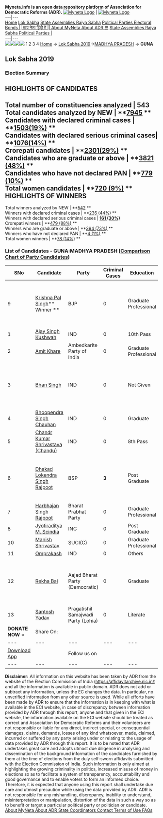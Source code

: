 **Myneta.info is an open data repository platform of Association for Democratic Reforms (ADR).**
[![Myneta Logo](https://www.myneta.info/lib/img/myneta-logo.png)](https://www.myneta.info/) | [![Myneta Logo](https://www.myneta.info/lib/img/adr-logo.png)](https://adrindia.org)  
---|---  
[Home](https://www.myneta.info/) [Lok Sabha](https://www.myneta.info/#ls "Lok Sabha") [ State Assemblies ](https://www.myneta.info/#sa "State Assemblies") [Rajya Sabha](https://www.myneta.info/#rs "Rajya Sabha") [Political Parties ](https://www.myneta.info/party "Political Parties") [ Electoral Bonds ](https://www.myneta.info/electoral_bonds "Electoral Bonds") [ || माय नेता हिंदी में || ](https://translate.google.co.in/translate?prev=hp&hl=en&js=y&u=www.myneta.info&sl=en&tl=hi&history_state0=) [ About MyNeta ](https://adrindia.org/content/about-myneta) [ About ADR ](https://adrindia.org/about-adr/who-we-are) [☰](javascript:void\(0\))
[ State Assemblies ](https://www.myneta.info/#sa "State Assemblies") [ Rajya Sabha ](https://www.myneta.info/#rs "Rajya Sabha") [ Political Parties ](https://www.myneta.info/party "Political Parties")
|   
---|---  
![](https://www.myneta.info/lib/img/banner/banner-1.png)![](https://www.myneta.info/lib/img/banner/banner-2.png)![](https://www.myneta.info/lib/img/banner/banner-3.png)![](https://www.myneta.info/lib/img/banner/banner-4.png)
1  2  3  4 
[Home](https://www.myneta.info/) → [Lok Sabha 2019](https://www.myneta.info/LokSabha2019/)→[MADHYA PRADESH](https://www.myneta.info/LokSabha2019/index.php?action=show_constituencies&state_id=45) → **GUNA**
### 
## Lok Sabha 2019
###  Election Summary 
HIGHLIGHTS OF CANDIDATES  
---  
Total number of constituencies analyzed |  543   
Total candidates analyzed by NEW | **[7945](https://www.myneta.info/LokSabha2019/index.php?action=summary&subAction=candidates_analyzed&sort=candidate#summary) **  
Candidates with declared criminal cases | **[1503(19%)](https://www.myneta.info/LokSabha2019/index.php?action=summary&subAction=crime&sort=candidate#summary) **  
Candidates with declared serious criminal cases| **[1076(14%)](https://www.myneta.info/LokSabha2019/index.php?action=summary&subAction=serious_crime&sort=candidate#summary) **  
Crorepati candidates | **[2301(29%)](https://www.myneta.info/LokSabha2019/index.php?action=summary&subAction=crorepati&sort=candidate#summary) **  
Candidates who are graduate or above | **[3821 (48%)](https://www.myneta.info/LokSabha2019/index.php?action=summary&subAction=education&sort=candidate#summary) **  
Candidates who have not declared PAN | **[779 (10%)](https://www.myneta.info/LokSabha2019/index.php?action=summary&subAction=without_pan&sort=candidate#summary) **  
Total women candidates | **[720 (9%)](https://www.myneta.info/LokSabha2019/index.php?action=summary&subAction=women_candidate&sort=candidate#summary) **  
HIGHLIGHTS OF WINNERS  
---  
Total winners analyzed by NEW | **[542](https://www.myneta.info/LokSabha2019/index.php?action=summary&subAction=winner_analyzed&sort=candidate#summary) **  
Winners with declared criminal cases | **[236 (44%)](https://www.myneta.info/LokSabha2019/index.php?action=summary&subAction=winner_crime&sort=candidate#summary) **  
Winners with declared serious criminal cases | **[161 (30%)](https://www.myneta.info/LokSabha2019/index.php?action=summary&subAction=winner_serious_crime&sort=candidate#summary)**  
Crorepati winners | **[479 (88%)](https://www.myneta.info/LokSabha2019/index.php?action=summary&subAction=winner_crorepati&sort=candidate#summary) **  
Winners who are graduate or above | **[394 (73%)](https://www.myneta.info/LokSabha2019/index.php?action=summary&subAction=winner_education&sort=candidate#summary) **  
Winners who have not declared PAN | **[4 (1%)](https://www.myneta.info/LokSabha2019/index.php?action=summary&subAction=winner_without_pan&sort=candidate#summary) **  
Total women winners | **[78 (14%)](https://www.myneta.info/LokSabha2019/index.php?action=summary&subAction=winner_women&sort=candidate#summary) **  
### List of Candidates - GUNA:MADHYA PRADESH ([Comparison Chart of Party Candidates](https://www.myneta.info/LokSabha2019/comparisonchart.php?constituency_id=670))
SNo | Candidate| Party| Criminal Cases| Education| Age| Total Assets| Liabilities  
---|---|---|---|---|---|---|---  
9  | [Krishna Pal Singh](https://www.myneta.info/LokSabha2019/candidate.php?candidate_id=12655)** Winner ** | BJP | 0 | Graduate Professional| 43 | ![](https://myneta.info/image_v2.php?myneta_folder=LokSabha2019&candidate_id=12655&col=ta) | ![](https://myneta.info/image_v2.php?myneta_folder=LokSabha2019&candidate_id=12655&col=lia)  
1  | [Ajay Singh Kushwah](https://www.myneta.info/LokSabha2019/candidate.php?candidate_id=12235) | IND | 0 | 10th Pass| 44 | Rs 20,88,593 ~ 20 Lacs+ | Rs 0 ~   
2  | [Amit Khare](https://www.myneta.info/LokSabha2019/candidate.php?candidate_id=12659) | Ambedkarite Party of India | 0 | Graduate Professional| 27 | Rs 1,30,500 ~ 1 Lacs+ | Rs 0 ~   
3  | [Bhan Singh](https://www.myneta.info/LokSabha2019/candidate.php?candidate_id=12658) | IND | 0 | Not Given| 40 | ![](https://myneta.info/image_v2.php?myneta_folder=LokSabha2019&candidate_id=12658&col=ta) | ![](https://myneta.info/image_v2.php?myneta_folder=LokSabha2019&candidate_id=12658&col=lia)  
4  | [Bhoopendra Singh Chauhan](https://www.myneta.info/LokSabha2019/candidate.php?candidate_id=12238) | IND | 0 | Graduate| 50 | Rs 1,24,05,433 ~ 1 Crore+ | Rs 2,50,000 ~ 2 Lacs+  
5  | [Chandr Kumar Shrivastava (Chandu)](https://www.myneta.info/LokSabha2019/candidate.php?candidate_id=12233) | IND | 0 | 8th Pass| 45 | Rs 19,31,406 ~ 19 Lacs+ | Rs 7,12,080 ~ 7 Lacs+  
6  | [Dhakad Lokendra Singh Rajpoot](https://www.myneta.info/LokSabha2019/candidate.php?candidate_id=12234) | BSP | **3** | Post Graduate| 41 | ![](https://myneta.info/image_v2.php?myneta_folder=LokSabha2019&candidate_id=12234&col=ta) | ![](https://myneta.info/image_v2.php?myneta_folder=LokSabha2019&candidate_id=12234&col=lia)  
7  | [Harbhajan Singh Rajpoot](https://www.myneta.info/LokSabha2019/candidate.php?candidate_id=12654) | Bharat Prabhat Party | 0 | Graduate Professional| 60 | Rs 2,51,000 ~ 2 Lacs+ | Rs 0 ~   
8  | [Jyotiraditya M. Scindia](https://www.myneta.info/LokSabha2019/candidate.php?candidate_id=12237) | INC | 0 | Post Graduate| 48 | Rs 3,74,56,18,745 ~ 374 Crore+ | Rs 29,00,000 ~ 29 Lacs+  
10  | [Manish Shrivastav](https://www.myneta.info/LokSabha2019/candidate.php?candidate_id=12232) | SUCI(C) | 0 | Graduate Professional| 39 | Rs 1,86,000 ~ 1 Lacs+ | Rs 0 ~   
11  | [Omprakash](https://www.myneta.info/LokSabha2019/candidate.php?candidate_id=12236) | IND | 0 | Others| 61 | Rs 2,36,73,387 ~ 2 Crore+ | Rs 1,18,16,000 ~ 1 Crore+  
12  | [Rekha Bai](https://www.myneta.info/LokSabha2019/candidate.php?candidate_id=12656) | Aajad Bharat Party (Democratic) | 0 | Graduate| 33 | ![](https://myneta.info/image_v2.php?myneta_folder=LokSabha2019&candidate_id=12656&col=ta) | ![](https://myneta.info/image_v2.php?myneta_folder=LokSabha2019&candidate_id=12656&col=lia)  
13  | [Santosh Yadav](https://www.myneta.info/LokSabha2019/candidate.php?candidate_id=12657) | Pragatishil Samajwadi Party (Lohia) | 0 | Literate| 46 | Rs 7,54,000 ~ 7 Lacs+ | Rs 0 ~   
|  **DONATE NOW** × |  Share On:  | [](https://api.whatsapp.com/send?text=https%3A%2F%2Fmyneta.info%2Fpunjab2022%2Findex.php%3Faction%3Dshow_constituencies%26state_id%3D19) | [](https://www.facebook.com/sharer/sharer.php?u=https%3A%2F%2Fmyneta.info%2Fpunjab2022%2Findex.php%3Faction%3Dshow_constituencies%26state_id%3D19) | [](https://twitter.com/share?url=https%3A%2F%2Fmyneta.info%2Fpunjab2022%2Findex.php%3Faction%3Dshow_constituencies%26state_id%3D19)  
---|---|---|---|---  
| [ Download App ](https://play.google.com/store/apps/details?id=com.webrosoft.myneta1&pcampaignid=pcampaignidMKT-Other-global-all-co-prtnr-py-PartBadge-Mar2515-1) | [](https://play.google.com/store/apps/details?id=com.webrosoft.myneta1&pcampaignid=pcampaignidMKT-Other-global-all-co-prtnr-py-PartBadge-Mar2515-1) |  Follow us on  | [](https://www.facebook.com/adrindia.org/) | [](https://twitter.com/adrspeaks) | [](https://groups.google.com/g/national-election-watch?hl=en&pli=1) | [](https://www.instagram.com/adrspeaks/) | [](https://www.youtube.com/user/adrspeaks) | [](https://sharechat.com/profile/adrspeaks)  
---|---|---|---|---|---|---|---|---  
**Disclaimer:** All information on this website has been taken by ADR from the website of the Election Commission of India (https://affidavitarchive.nic.in/) and all the information is available in public domain. ADR does not add or subtract any information, unless the EC changes the data. In particular, no unverified information from any other source is used. While all efforts have been made by ADR to ensure that the information is in keeping with what is available in the ECI website, in case of discrepancy between information provided by ADR through this report, anyone and that given in the ECI website, the information available on the ECI website should be treated as correct and Association for Democratic Reforms and their volunteers are not responsible or liable for any direct, indirect special, or consequential damages, claims, demands, losses of any kind whatsoever, made, claimed, incurred or suffered by any party arising under or relating to the usage of data provided by ADR through this report. It is to be noted that ADR undertakes great care and adopts utmost due diligence in analysing and dissemination of the background information of the candidates furnished by them at the time of elections from the duly self-sworn affidavits submitted with the Election Commission of India. Such information is only aimed at highlighting the growing criminality in politics, increased misuse of money in elections so as to facilitate a system of transparency, accountability and good governance and to enable voters to form an informed choice. Therefore, it is expected that anyone using this report shall undertake due care and utmost precaution while using the data provided by ADR. ADR is not responsible for any mishandling, discrepancy, inability to understand, misinterpretation or manipulation, distortion of the data in such a way so as to benefit or target a particular political party or politician or candidate. 
[ About MyNeta ](https://adrindia.org/content/about-myneta) [ About ADR ](https://adrindia.org/about-adr/who-we-are) [ State Coordinators ](https://adrindia.org/about-adr/state-coordinators) [ Contact ](https://adrindia.org/contact-us) [ Terms of Use ](https://adrindia.org/content/adr-terms-use) [ FAQs ](https://adrindia.org/content/faqs)

